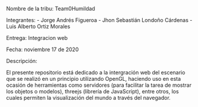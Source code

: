 Nombre de la tribu: Team0Humildad

Integrantes:
	- Jorge Andrés Figueroa
	- Jhon Sebastián Londoño Cárdenas
	- Luis Alberto Ortiz Morales

Entrega: Integracion web

Fecha: noviembre 17 de 2020

Descripción:

El presente repositorio está dedicado a la intergración 
web del escenario que se realizó en un principio utilizando
OpenGL, haciendo uso en esta ocasión de herramientas como
servidores (para facilitar la tarea de mostrar los objetos
o modelos), threejs (librería de JavaScript), entre otros, los
cuales permiten la visualización del mundo a través del 
navegador.